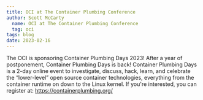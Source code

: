 ```yaml
---
title: OCI at The Container Plumbing Conference
author: Scott McCarty
  name: OCI at The Container Plumbing Conference
  tag: oci
tags: blog
date: 2023-02-16
---
```


The OCI is sponsoring Container Plumbing Days 2023! After a year of postponement, Container Plumbing Days is back! Container Plumbing Days is a 2-day online event to investigate, discuss, hack, learn, and celebrate the “lower-level” open source container technologies, everything from the container runtime on down to the Linux kernel. If you're interested, you can register at: https://containerplumbing.org/

